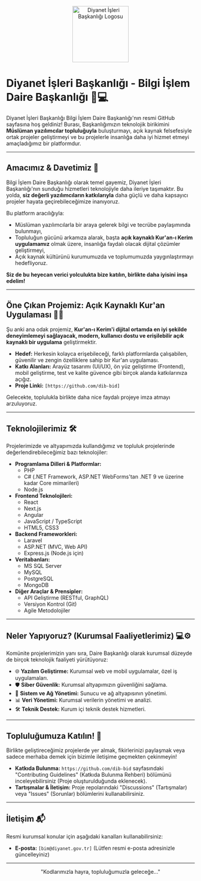 <p align="center">
  <img src="https://upload.wikimedia.org/wikipedia/commons/thumb/4/46/Diyanet_%C4%B0%C5%9Fleri_Ba%C5%9Fkanl%C4%B1%C4%9F%C4%B1_yeni_logo.svg/1024px-Diyanet_%C4%B0%C5%9Fleri_Ba%C5%9Fkanl%C4%B1%C4%9F%C4%B1_yeni_logo.svg.png" alt="Diyanet İşleri Başkanlığı Logosu" width="150"/>
</p>

# Diyanet İşleri Başkanlığı - Bilgi İşlem Daire Başkanlığı 🤝💻

Diyanet İşleri Başkanlığı Bilgi İşlem Daire Başkanlığı'nın resmi GitHub sayfasına hoş geldiniz! Burası, Başkanlığımızın teknolojik birikimini **Müslüman yazılımcılar topluluğuyla** buluşturmayı, açık kaynak felsefesiyle ortak projeler geliştirmeyi ve bu projelerle insanlığa daha iyi hizmet etmeyi amaçladığımız bir platformdur.

---

## Amacımız & Davetimiz 🌟

Bilgi İşlem Daire Başkanlığı olarak temel gayemiz, Diyanet İşleri Başkanlığı'nın sunduğu hizmetleri teknolojiyle daha ileriye taşımaktır. Bu yolda, **siz değerli yazılımcıların katkılarıyla** daha güçlü ve daha kapsayıcı projeler hayata geçirebileceğimize inanıyoruz.

Bu platform aracılığıyla:
*   Müslüman yazılımcılarla bir araya gelerek bilgi ve tecrübe paylaşımında bulunmayı,
*   Topluluğun gücünü arkamıza alarak, başta **açık kaynaklı Kur'an-ı Kerim uygulamamız** olmak üzere, insanlığa faydalı olacak dijital çözümler geliştirmeyi,
*   Açık kaynak kültürünü kurumumuzda ve toplumumuzda yaygınlaştırmayı hedefliyoruz.

**Siz de bu heyecan verici yolculukta bize katılın, birlikte daha iyisini inşa edelim!**

---

## Öne Çıkan Projemiz: Açık Kaynaklı Kur'an Uygulaması 📖✨

Şu anki ana odak projemiz, **Kur'an-ı Kerim'i dijital ortamda en iyi şekilde deneyimlemeyi sağlayacak, modern, kullanıcı dostu ve erişilebilir açık kaynaklı bir uygulama** geliştirmektir.

*   **Hedef:** Herkesin kolayca erişebileceği, farklı platformlarda çalışabilen, güvenilir ve zengin özelliklere sahip bir Kur'an uygulaması.
*   **Katkı Alanları:** Arayüz tasarımı (UI/UX), ön yüz geliştirme (Frontend), mobil geliştirme, test ve kalite güvence gibi birçok alanda katkılarınıza açığız.
*   **Proje Linki:** `[https://github.com/dib-bid]`

Gelecekte, toplulukla birlikte daha nice faydalı projeye imza atmayı arzuluyoruz.

---

## Teknolojilerimiz 🛠️

Projelerimizde ve altyapımızda kullandığımız ve topluluk projelerinde değerlendirebileceğimiz bazı teknolojiler:

*   **Programlama Dilleri & Platformlar:**
    *   PHP
    *   C# (.NET Framework, ASP.NET WebForms'tan .NET 9 ve üzerine kadar Core mimarileri)
    *   Node.js
*   **Frontend Teknolojileri:**
    *   React
    *   Next.js
    *   Angular
    *   JavaScript / TypeScript
    *   HTML5, CSS3
*   **Backend Frameworkleri:**
    *   Laravel
    *   ASP.NET (MVC, Web API)
    *   Express.js (Node.js için)
*   **Veritabanları:**
    *   MS SQL Server
    *   MySQL
    *   PostgreSQL
    *   MongoDB
*   **Diğer Araçlar & Prensipler:**
    *   API Geliştirme (RESTful, GraphQL)
    *   Versiyon Kontrol (Git)
    *   Agile Metodolojiler

---

## Neler Yapıyoruz? (Kurumsal Faaliyetlerimiz) 💻⚙️

Komünite projelerimizin yanı sıra, Daire Başkanlığı olarak kurumsal düzeyde de birçok teknolojik faaliyeti yürütüyoruz:

*   🌐 **Yazılım Geliştirme:** Kurumsal web ve mobil uygulamalar, özel iş uygulamaları.
*   🛡️ **Siber Güvenlik:** Kurumsal altyapımızın güvenliğini sağlama.
*   🔧 **Sistem ve Ağ Yönetimi:** Sunucu ve ağ altyapısının yönetimi.
*   📊 **Veri Yönetimi:** Kurumsal verilerin yönetimi ve analizi.
*   🛠️ **Teknik Destek:** Kurum içi teknik destek hizmetleri.

---

## Topluluğumuza Katılın! 🚀

Birlikte geliştireceğimiz projelerde yer almak, fikirlerinizi paylaşmak veya sadece merhaba demek için bizimle iletişime geçmekten çekinmeyin!

*   **Katkıda Bulunma:** `https://github.com/dib-bid` sayfasındaki "Contributing Guidelines" (Katkıda Bulunma Rehberi) bölümünü inceleyebilirsiniz (Proje oluşturulduğunda eklenecek).
*   **Tartışmalar & İletişim:** Proje repolarındaki "Discussions" (Tartışmalar) veya "Issues" (Sorunlar) bölümlerini kullanabilirsiniz.

---

## İletişim 📬

Resmi kurumsal konular için aşağıdaki kanalları kullanabilirsiniz:

*   **E-posta:** `[bim@diyanet.gov.tr]` (Lütfen resmi e-posta adresinizle güncelleyiniz)

---

<p align="center">
  "Kodlarımızla hayra, topluluğumuzla geleceğe..."
</p>
